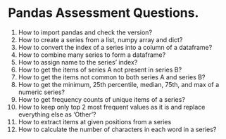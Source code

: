 # Pandas Assessment Questions.

1. How to import pandas and check the version?
2. How to create a series from a list, numpy array and dict?
3. How to convert the index of a series into a column of a dataframe?
4.  How to combine many series to form a dataframe?
5.  How to assign name to the series’ index?
6.  How to get the items of series A not present in series B?
7.  How to get the items not common to both series A and series B?
8.  How to get the minimum, 25th percentile, median, 75th, and max of a numeric series?
9.  How to get frequency counts of unique items of a series?
10.  How to keep only top 2 most frequent values as it is and replace everything else as ‘Other’?
11.  How to extract items at given positions from a series
12.  How to calculate the number of characters in each word in a series?




